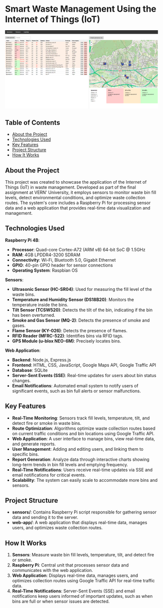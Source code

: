 # Smart Waste Management Using the Internet of Things (IoT)

![Smart Waste Management Dashboard](gallery/4_Web_app_dashboard.png)

## Table of Contents
- [About the Project](#about-the-project)
- [Technologies Used](#technologies-used)
- [Key Features](#key-features)
- [Project Structure](#project-structure)
- [How It Works](#how-it-works)

## About the Project
This project was created to showcase the application of the Internet of Things (IoT) in waste management. Developed as part of the final assignment at VERN' University, it employs sensors to monitor waste bin fill levels, detect environmental conditions, and optimize waste collection routes. The system's core includes a Raspberry Pi for processing sensor data and a web application that provides real-time data visualization and management.

## Technologies Used
**Raspberry Pi 4B**:
- **Processor**: Quad-core Cortex-A72 (ARM v8) 64-bit SoC @ 1.5GHz
- **RAM**: 4GB LPDDR4-3200 SDRAM
- **Connectivity**: Wi-Fi, Bluetooth 5.0, Gigabit Ethernet
- **GPIO**: 40-pin GPIO header for sensor connections
- **Operating System**: Raspbian OS
  
**Sensors**:
- **Ultrasonic Sensor (HC-SR04)**: Used for measuring the fill level of the waste bins.
- **Temperature and Humidity Sensor (DS18B20)**: Monitors the temperature inside the bins.
- **Tilt Sensor (TCSW520)**: Detects the tilt of the bin, indicating if the bin has been overturned.
- **Smoke and Gas Sensor (MQ-2)**: Detects the presence of smoke and gases.
- **Flame Sensor (KY-026)**: Detects the presence of flames.
- **RFID Reader (MFRC-522)**: Identifies bins via RFID tags.
- **GPS Module (u-blox NEO-6M)**: Precisely locates bins.
  
**Web Application**:
- **Backend**: Node.js, Express.js
- **Frontend**: HTML, CSS, JavaScript, Google Maps API, Google Traffic API
- **Database**: SQLite
- **Server-Sent Events (SSE)**: Real-time updates for users about bin status changes.
- **Email Notifications**: Automated email system to notify users of significant events, such as bin full alerts or sensor malfunctions.

## Key Features
- **Real-Time Monitoring**: Sensors track fill levels, temperature, tilt, and detect fire or smoke in waste bins.
- **Route Optimization**: Algorithms optimize waste collection routes based on current traffic conditions and bin locations using Google Traffic API.
- **Web Application**: A user interface to manage bins, view real-time data, and generate reports.
- **User Management**: Adding and editing users, and linking them to specific bins.
- **Report Generation**: Analyze data through interactive charts showing long-term trends in bin fill levels and emptying frequency.
- **Real-Time Notifications**: Users receive real-time updates via SSE and email notifications for critical events.
- **Scalability**: The system can easily scale to accommodate more bins and sensors.

## Project Structure
- **sensors/**: Contains Raspberry Pi script responsible for gathering sensor data and sending it to the server.
- **web-app/**: A web application that displays real-time data, manages users, and optimizes waste collection routes.

## How It Works
1. **Sensors**: Measure waste bin fill levels, temperature, tilt, and detect fire or smoke.
2. **Raspberry Pi**: Central unit that processes sensor data and communicates with the web application.
3. **Web Application**: Displays real-time data, manages users, and optimizes collection routes using Google Traffic API for real-time traffic data.
4. **Real-Time Notifications**: Server-Sent Events (SSE) and email notifications keep users informed of important updates, such as when bins are full or when sensor issues are detected.
